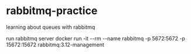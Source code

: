 # rabbitmq-practice
learning about queues with rabbitmq

run rabbitmq server 
docker run -it --rm --name rabbitmq -p 5672:5672 -p 15672:15672 rabbitmq:3.12-management


